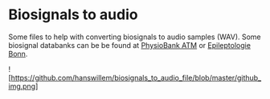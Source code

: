 # Biosignals to audio

Some files to help with converting biosignals to audio samples (WAV). Some biosignal databanks can be be found at [PhysioBank ATM](https://physionet.org/cgi-bin/atm/ATM) or [Epileptologie Bonn](http://epileptologie-bonn.de/cms/front_content.php?idcat=193&lang=3&changelang=3).

![https://github.com/hanswillem/biosignals_to_audio_file/blob/master/github_img.png]
